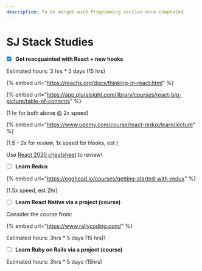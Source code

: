 ```yaml
---
description: To be merged with Programming section once completed
---
```


# SJ Stack Studies

* [x] **Get reacquainted with React + new hooks**

Estimated hours: 3 hrs \* 5 days (15 hrs)

{% embed url="https://reactjs.org/docs/thinking-in-react.html" %}

{% embed url="https://app.pluralsight.com/library/courses/react-big-picture/table-of-contents" %}

(1 hr for both above @ 2x speed)

{% embed url="https://www.udemy.com/course/react-redux/learn/lecture" %}

(1.5 - 2x for review, 1x speed for Hooks, est )

Use [React 2020 cheatsheet](https://drive.google.com/file/d/1ndlNe8ItgbPT1Noy9D1bH47lFWg2NPnx/view) to review\


* [ ] **Learn Redux**

{% embed url="https://egghead.io/courses/getting-started-with-redux" %}

(1.5x speed, est 2hr)

* [ ] **Learn React Native via a project (course)**

Consider the course from:&#x20;

{% embed url="https://www.rallycoding.com/" %}



Estimated hours: 3hrs \* 5 days (15 hrs)\


* [ ] **Learn Ruby on Rails via a project (course)**

Estimated hours: 3hrs \* 5 days (15hrs)




